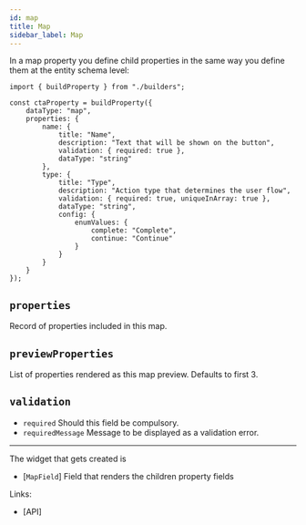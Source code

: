 ```yaml
---
id: map
title: Map
sidebar_label: Map
---
```


In a map property you define child properties in the same way you define them
at the entity schema level:

```tsx
import { buildProperty } from "./builders";

const ctaProperty = buildProperty({
    dataType: "map",
    properties: {
        name: {
            title: "Name",
            description: "Text that will be shown on the button",
            validation: { required: true },
            dataType: "string"
        },
        type: {
            title: "Type",
            description: "Action type that determines the user flow",
            validation: { required: true, uniqueInArray: true },
            dataType: "string",
            config: {
                enumValues: {
                    complete: "Complete",
                    continue: "Continue"
                }
            }
        }
    }
});
```

##  `properties`
Record of properties included in this map.

## `previewProperties`
List of properties rendered as this map preview. Defaults to first 3.

## `validation`

* `required` Should this field be compulsory.
* `requiredMessage` Message to be displayed as a validation error.

---

The widget that gets created is
- [`MapField`] Field that renders the children
property fields

Links:
- [API]
